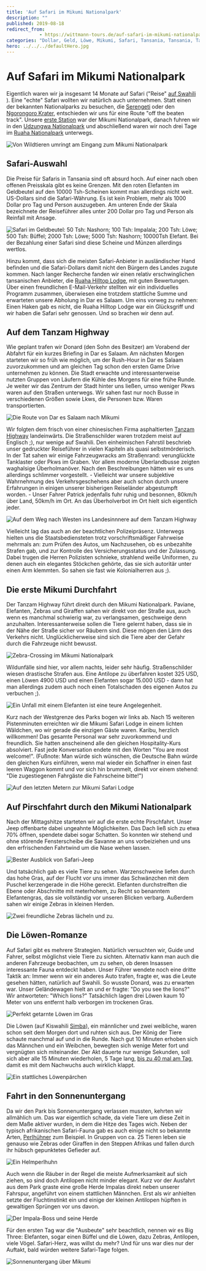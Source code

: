 ```yaml
---
title: 'Auf Safari im Mikumi Nationalpark'
description: ""
published: 2019-08-18
redirect_from: 
            - https://wittmann-tours.de/auf-safari-im-mikumi-nationalpark/
categories: "Dollar, Geld, Löwe, Mikumi, Safari, Tansania, Tansania, Tanzam Highway, Wildlife"
hero: ../../../defaultHero.jpg
---
```

# Auf Safari im Mikumi Nationalpark

Eigentlich waren wir ja insgesamt 14 Monate auf Safari ("Reise" [auf Swahili](https://de.wikipedia.org/wiki/Safari) ). Eine "echte" Safari wollten wir natürlich auch unternehmen. Statt einen der bekannten Nationalparks zu besuchen, die [Serengeti](https://de.wikipedia.org/wiki/Serengeti) oder den [Ngorongoro Krater](https://de.wikipedia.org/wiki/Ngorongoro), entschieden wir uns für eine Route "off the beaten track". Unsere [erste Station](https://de.wikipedia.org/wiki/Mikumi-Nationalpark) war der Mikumi Nationalpark, danach fuhren wir in den [Udzungwa Nationalpark](https://de.wikipedia.org/wiki/Udzungwa-Mountains-Nationalpark) und abschließend waren wir noch drei Tage im [Ruaha Nationalpark](https://de.wikipedia.org/wiki/Ruaha-Nationalpark) unterwegs.

![Von Wildtieren umringt am Eingang zum Mikumi Nationalpark](http://wittmann-tours.de/wp-content/uploads/2019/07/CW-20180902-162953-8568-1-1024x683.jpg)

<!--more-->

## Safari-Auswahl

Die Preise für Safaris in Tansania sind oft absurd hoch. Auf einer nach oben offenen Preisskala gibt es keine Grenzen. Mit den roten Elefanten im Geldbeutel auf den 10000 Tsh-Scheinen kommt man allerdings nicht weit. US-Dollars sind die Safari-Währung. Es ist kein Problem, mehr als 1000 Dollar pro Tag und Person auszugeben. Am unteren Ende der Skala bezeichnete der Reiseführer alles unter 200 Dollar pro Tag und Person als Reinfall mit Ansage.

![Safari im Geldbeutel: 50 Tsh: Nashorn; 100 Tsh: Impalala; 200 Tsh: Löwe; 500 Tsh: Büffel; 2000 Tsh: Löwe; 5000 Tsh: Nashorn; 10000Tsh Elefant. Bei der Bezahlung einer Safari sind diese Scheine und Münzen allerdings wertlos.](http://wittmann-tours.de/wp-content/uploads/2019/07/APC_2985-1-768x1024.jpg)

Hinzu kommt, dass sich die meisten Safari-Anbieter in ausländischer Hand befinden und die Safari-Dollars damit nicht den Bürgern des Landes zugute kommen. Nach langer Recherche fanden wir einen relativ erschwinglichen tansanischen Anbieter, die [Ruaha Hilltop Lodge](http://www.ruahahilltoplodge.com/), mit guten Bewertungen. Über einen freundlichen E-Mail-Verkehr stellten wir ein individuelles Programm zusammen, überwiesen eine trotzdem stattliche Summe und erwarteten unsere Abholung in Dar es Salaam. Um eins vorweg zu nehmen: Einen Haken gab es nicht, die Ruaha Hilltop Lodge war ein Glücksgriff und wir haben die Safari sehr genossen. Und so brachen wir denn auf.

## Auf dem Tanzam Highway

Wie geplant trafen wir Donard (den Sohn des Besitzer) am Vorabend der Abfahrt für ein kurzes Briefing in Dar es Salaam. Am nächsten Morgen starteten wir so früh wie möglich, um der Rush-Hour in Dar es Salaam zuvorzukommen und am gleichen Tag schon den ersten Game Drive unternehmen zu können. Die Stadt erwachte und interessanterweise nutzten Gruppen von Läufern die Kühle des Morgens für eine frühe Runde. Je weiter wir das Zentrum der Stadt hinter uns ließen, umso weniger Pkws waren auf den Straßen unterwegs. Wir sahen fast nur noch Busse in verschiedenen Größen sowie Lkws, die Personen bzw. Waren transportierten.

![Die Route von Dar es Salaam nach Mikumi](http://wittmann-tours.de/wp-content/uploads/2019/07/Map2Mikumi-1-1024x725.jpg)![]()

Wir folgten dem frisch von einer chinesischen Firma asphaltierten [Tanzam Highway](https://de.wikipedia.org/wiki/Tanzam_Highway) landeinwärts. Die Straßenschilder waren trotzdem meist auf Englisch ;), nur wenige auf Swahili. Den einheimischen Fahrstil beschrieb unser gedruckter Reiseführer in vielen Kapiteln als quasi selbstmörderisch. In der Tat sahen wir einige Fahrzeugwracks am Straßenrand: verunglückte Tanklaster oder Pkws im Graben. Vor allem moderne Überlandbusse zeigten waghalsige Überholmanöver. Nach den Beschreibungen hätten wir es uns allerdings schlimmer vorgestellt. - Vielleicht war unsere subjektive Wahrnehmung des Verkehrsgeschehens aber auch schon durch unsere Erfahrungen in einigen unserer bisherigen Reiseländer abgestumpft worden. - Unser Fahrer Patrick jedenfalls fuhr ruhig und besonnen, 80km/h über Land, 50km/h im Ort. An das Überholverbot im Ort hielt sich eigentlich jeder.

![Auf dem Weg nach Westen ins Landesinnnere auf dem Tanzam Highway](http://wittmann-tours.de/wp-content/uploads/2019/07/CW-20180902-122815-8543-1-1024x683.jpg)

Vielleicht lag das auch an der beachtlichen Polizeipräsenz. Unterwegs hielten uns die Staatsbediensteten trotz vorschriftsmäßiger Fahrweise mehrmals an: zum Prüfen des Autos, um Nachzusehen, ob es unbezahlte Strafen gab, und zur Kontrolle des Versicherungsstatus und der Zulassung. Dabei trugen die Herren Polizisten schnieke, strahlend weiße Uniformen, zu denen auch ein elegantes Stöckchen gehörte, das sie sich autoritär unter einen Arm klemmten. So sahen sie fast wie Kolonialherren aus ;).

## Die erste Mikumi Durchfahrt

Der Tanzam Highway führt direkt durch den Mikumi Nationalpark. Paviane, Elefanten, Zebras und Giraffen sahen wir direkt von der Straße aus, auch wenn es manchmal schwierig war, zu verlangsamen, geschweige denn anzuhalten. Interessanterweise sollen die Tiere gelernt haben, dass sie in der Nähe der Straße sicher vor Räubern sind. Diese mögen den Lärm des Verkehrs nicht. Unglücklicherweise sind sich die Tiere aber der Gefahr durch die Fahrzeuge nicht bewusst.

![Zebra-Crossing im Mikumi Nationalpark](http://wittmann-tours.de/wp-content/uploads/2019/07/CW-20180902-132646-8550-1-1024x683.jpg)

Wildunfälle sind hier, vor allem nachts, leider sehr häufig. Straßenschilder wiesen drastische Strafen aus. Eine Antilope zu überfahren kostet 325 USD, einen Löwen 4900 USD und einen Elefanten sogar 15.000 USD - dann hat man allerdings zudem auch noch einen Totalschaden des eigenen Autos zu verbuchen ;).

![Ein Unfall mit einem Elefanten ist eine teure Angelegenheit.](http://wittmann-tours.de/wp-content/uploads/2019/07/CW-20180902-130912-8546-1-1024x683.jpg)

Kurz nach der Westgrenze des Parks bogen wir links ab. Nach 15 weiteren Pistenminuten erreichten wir die Mikumi Safari Lodge in einem lichten Wäldchen, wo wir gerade die einzigen Gäste waren. Karibu, herzlich willkommen! Das gesamte Personal war sehr zuvorkommend und freundlich. Sie hatten anscheinend alle den gleichen Hospitality-Kurs absolviert. Fast jede Konversation endete mit den Worten "You are most welcome!". (Fußnote: Man würde sich wünschen, die Deutsche Bahn würde den gleichen Kurs einführen, wenn mal wieder ein Schaffner in einen fast leeren Waggon kommt und vor sich hin brummelt, direkt vor einem stehend: "Die zugestiegenen Fahrgäste die Fahrscheine bitte!")

![Auf den letzten Metern zur Mikumi Safari Lodge](http://wittmann-tours.de/wp-content/uploads/2019/07/CW-20180902-154837-8560-1-1024x683.jpg)

## Auf Pirschfahrt durch den Mikumi Nationalpark

Nach der Mittagshitze starteten wir auf die erste echte Pirschfahrt. Unser Jeep offenbarte dabei ungeahnte Möglichkeiten. Das Dach ließ sich zu etwa 70% öffnen, spendete dabei sogar Schatten. So konnten wir stehend und ohne störende Fensterscheibe die Savanne an uns vorbeiziehen und uns den erfrischenden Fahrtwind um die Nase wehen lassen.

![Bester Ausblick von Safari-Jeep](http://wittmann-tours.de/wp-content/uploads/2019/07/CW-20180902-175345-8594-2-1024x683.jpg)

Und tatsächlich gab es viele Tiere zu sehen. Warzenschweine liefen durch das hohe Gras, auf der Flucht vor uns immer das Schwänzchen mit dem Puschel kerzengerade in die Höhe gereckt. Elefanten durchstreiften die Ebene oder Abschnitte mit meterhohem, zu Recht so benanntem Elefantengras, das sie vollständig vor unseren Blicken verbarg. Außerdem sahen wir einige Zebras in kleinen Herden.

![Zwei freundliche Zebras lächeln und zu.](http://wittmann-tours.de/wp-content/uploads/2019/07/CW-20180902-160003-0776-1024x683.jpg)

## Die Löwen-Romanze

Auf Safari gibt es mehrere Strategien. Natürlich versuchten wir, Guide und Fahrer, selbst möglichst viele Tiere zu sichten. Alternativ kann man auch die anderen Fahrzeuge beobachten, um zu sehen, ob deren Insassen interessante Fauna entdeckt haben. Unser Führer wendete noch eine dritte Taktik an: Immer wenn wir ein anderes Auto trafen, fragte er, was die Leute gesehen hätten, natürlich auf Swahili. So wusste Donard, was zu erwarten war. Unser Geländewagen hielt an und er fragte: "Do you see the lions?" Wir antworteten: "Which lions?" Tatsächlich lagen drei Löwen kaum 10 Meter von uns entfernt halb verborgen im trockenen Gras.

![Perfekt getarnte Löwen im Gras](http://wittmann-tours.de/wp-content/uploads/2019/07/CW-20180902-170841-0794-1024x683.jpg)

Die Löwen (auf Kiswahili [Simba](https://de.wikipedia.org/wiki/Simba)), ein männlicher und zwei weibliche, waren schon seit dem Morgen dort und ruhten sich aus. Der König der Tiere schaute manchmal auf und in die Runde. Nach gut 10 Minuten erhoben sich das Männchen und ein Weibchen, bewegten sich wenige Meter fort und vergnügten sich miteinander. Der Akt dauerte nur wenige Sekunden, soll sich aber alle 15 Minuten wiederholen, 5 Tage lang, [bis zu 40 mal am Tag](https://de.wikipedia.org/wiki/Löwe#Fortpflanzung_und_Entwicklung), damit es mit dem Nachwuchs auch wirklich klappt.

![Ein stattliches Löwenpärchen](http://wittmann-tours.de/wp-content/uploads/2019/07/CW-20180902-172221-0819-1024x683.jpg)

## Fahrt in den Sonnenuntergang

Da wir den Park bis Sonnenuntergang verlassen mussten, kehrten wir allmählich um. Das war eigentlich schade, da viele Tiere um diese Zeit in dem Maße aktiver wurden, in dem die Hitze des Tages wich. Neben der typisch afrikanischen Safari-Fauna gab es auch einige nicht so bekannte Arten, [Perlhühner](https://de.wikipedia.org/wiki/Helmperlhuhn) zum Beispiel. In Gruppen von ca. 25 Tieren leben sie genauso wie Zebras oder Giraffen in den Steppen Afrikas und fallen durch ihr hübsch gepunktetes Gefieder auf.

![Ein Helmperlhuhn](http://wittmann-tours.de/wp-content/uploads/2019/07/CW-20180902-172858-0834-1024x683.jpg)

Auch wenn die Räuber in der Regel die meiste Aufmerksamkeit auf sich ziehen, so sind doch Antilopen nicht minder elegant. Kurz vor der Ausfahrt aus dem Park graste eine große Herde Impalas direkt neben unserer Fahrspur, angeführt von einem stattlichen Männchen. Erst als wir anhielten setzte der Fluchtinstinkt ein und einige der kleinen Antilopen hüpften in gewaltigen Sprüngen vor uns davon.

![Der Impala-Boss und seine Herde](http://wittmann-tours.de/wp-content/uploads/2019/07/CW-20180902-180954-0867-1024x683.jpg)

Für den ersten Tag war die "Ausbeute" sehr beachtlich, nennen wir es Big Three: Elefanten, sogar einen Büffel und die Löwen, dazu Zebras, Antilopen, viele Vögel. Safari-Herz, was willst du mehr? Und für uns war dies nur der Auftakt, bald würden weitere Safari-Tage folgen.

![Sonnenuntergang über Mikumi](http://wittmann-tours.de/wp-content/uploads/2019/07/CW-20180902-181840-0889-1024x683.jpg)
